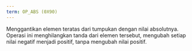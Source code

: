 ```yaml
---
term: OP_ABS (0X90)
---
```


Menggantikan elemen teratas dari tumpukan dengan nilai absolutnya. Operasi ini menghilangkan tanda dari elemen tersebut, mengubah setiap nilai negatif menjadi positif, tanpa mengubah nilai positif.